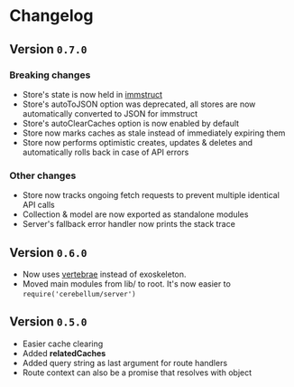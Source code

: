 # Changelog

## Version `0.7.0`

### Breaking changes
- Store's state is now held in [immstruct](https://github.com/omniscientjs/immstruct)
- Store's autoToJSON option was deprecated, all stores are now automatically converted to JSON for immstruct
- Store's autoClearCaches option is now enabled by default
- Store now marks caches as stale instead of immediately expiring them
- Store now performs optimistic creates, updates & deletes and automatically rolls back in case of API errors

### Other changes
- Store now tracks ongoing fetch requests to prevent multiple identical API calls
- Collection & model are now exported as standalone modules
- Server's fallback error handler now prints the stack trace

## Version `0.6.0`

- Now uses [vertebrae](https://www.npmjs.com/package/vertebrae) instead of exoskeleton.
- Moved main modules from lib/ to root. It's now easier to `require('cerebellum/server')`

## Version `0.5.0`

- Easier cache clearing
- Added **relatedCaches**
- Added query string as last argument for route handlers
- Route context can also be a promise that resolves with object
